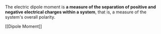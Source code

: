 The electric dipole moment is **a measure of the separation of positive and negative electrical charges within a system**, that is, a measure of the system's overall polarity.

[[Dipole Moment]]